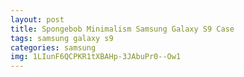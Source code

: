 ```yaml
---
layout: post
title: Spongebob Minimalism Samsung Galaxy S9 Case
tags: samsung galaxy s9
categories: samsung
img: 1LIunF6QCPKR1tXBAHp-3JAbuPr0--Ow1
---
```


